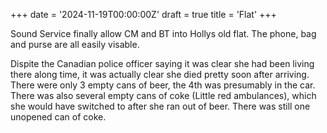 +++
date = '2024-11-19T00:00:00Z'
draft = true
title = 'Flat'
+++

Sound Service finally allow CM and BT into Hollys old flat.
The phone, bag and purse are all easily visable.

Dispite the Canadian police officer saying it was clear she had been living there along time, it was actually clear she died pretty soon after arriving.
There were only 3 empty cans of beer, the 4th was presumably in the car.
There was also several empty cans of coke (Little red ambulances), which she would have switched to after she ran out of beer.
There was still one unopened can of coke.
